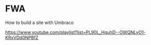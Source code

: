 # FWA
How to build a site with Umbraco

https://www.youtube.com/playlist?list=PL90L_HquhD--OWQNLyO1-KRxVDd0NPBfZ
